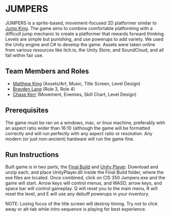# JUMPERS

JUMPERS is a sprite-based, movement-focused 2D platformer similar to [Jump King](https://nexile.se/jump-king/). The game aims to combine comfortable platforming with a difficult jump mechanic to create a platformer that rewards forward thinking. Levels are simple but punishing, and use powerups to add variety. We used the Unity engine and C# to develop the game. Assets were taken online from various resources like itch.io, the Unity Store, and SoundCloud, and all fall within fair use.

## Team Members and Roles

* [Matthew King](https://github.com/mattbryanking/CIS350-HW2-King) (Assets/Art, Music, Title Screen, Level Design)
* [Brayden Lane](https://github.com/brayden57/CIS350-HW2-Lane.git) (Role 3, Role 4)
* [Chase Kerr](https://github.com/madskillzx4/CIS305-HW2-Kerr) (Movement, Enemies, Skill Chart, Level Design)

## Prerequisites

The game must be ran on a windows, mac, or linux machine, preferably with an aspect ratio wider than 16:10 (although the game will be formatted correctly and will run perfectly with any aspect ratio or resolution. Any modern (or just non-ancient) hardware will run the game fine. 

## Run Instructions

Built game is in two parts, the [Final Build](https://github.com/mattbryanking/GVSU-CIS350-JUMPERS/blob/master/artifacts/game/Final%20Build.rar) and [Unity Player](https://github.com/mattbryanking/GVSU-CIS350-JUMPERS/blob/master/artifacts/game/UnityPlayer.rar). Download and unzip each, and place UnityPlayer.dll inside the Final Build folder, where the exe files are located. Once combined, click on CIS 350 Jumpers.exe and the game will start. Arrow keys will control menus, and WASD, arrow keys, and space bar will control gameplay. Q will reset you to the main menu, R will reset the level, and E will use any debuff powerups in your inventory.

NOTE: Losing focus of the title screen will destroy timing. Try not to click away or alt-tab while intro sequence is playing for best experience.

